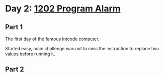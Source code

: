 # Day 2: [1202 Program Alarm](https://adventofcode.com/2019/day/2)

## Part 1

The first day of the famous Intcode computer.

Started easy, main challenge was not to miss the instruction to replace two values before running it.

## Part 2

